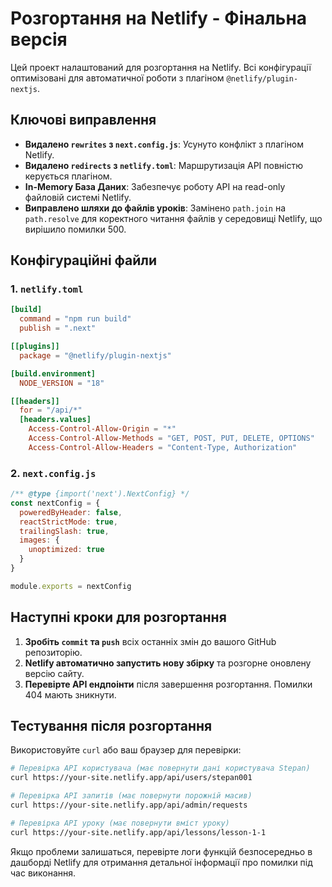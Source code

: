 # Розгортання на Netlify - Фінальна версія

Цей проект налаштований для розгортання на Netlify. Всі конфігурації оптимізовані для автоматичної роботи з плагіном `@netlify/plugin-nextjs`.

## Ключові виправлення

- **Видалено `rewrites` з `next.config.js`**: Усунуто конфлікт з плагіном Netlify.
- **Видалено `redirects` з `netlify.toml`**: Маршрутизація API повністю керується плагіном.
- **In-Memory База Даних**: Забезпечує роботу API на read-only файловій системі Netlify.
- **Виправлено шляхи до файлів уроків**: Замінено `path.join` на `path.resolve` для коректного читання файлів у середовищі Netlify, що вирішило помилки 500.

## Конфігураційні файли

### 1. `netlify.toml`
```toml
[build]
  command = "npm run build"
  publish = ".next"

[[plugins]]
  package = "@netlify/plugin-nextjs"

[build.environment]
  NODE_VERSION = "18"

[[headers]]
  for = "/api/*"
  [headers.values]
    Access-Control-Allow-Origin = "*"
    Access-Control-Allow-Methods = "GET, POST, PUT, DELETE, OPTIONS"
    Access-Control-Allow-Headers = "Content-Type, Authorization"
```

### 2. `next.config.js`
```javascript
/** @type {import('next').NextConfig} */
const nextConfig = {
  poweredByHeader: false,
  reactStrictMode: true,
  trailingSlash: true,
  images: {
    unoptimized: true
  }
}

module.exports = nextConfig
```

## Наступні кроки для розгортання

1.  **Зробіть `commit` та `push`** всіх останніх змін до вашого GitHub репозиторію.
2.  **Netlify автоматично запустить нову збірку** та розгорне оновлену версію сайту.
3.  **Перевірте API ендпоінти** після завершення розгортання. Помилки 404 мають зникнути.

## Тестування після розгортання

Використовуйте `curl` або ваш браузер для перевірки:

```bash
# Перевірка API користувача (має повернути дані користувача Stepan)
curl https://your-site.netlify.app/api/users/stepan001

# Перевірка API запитів (має повернути порожній масив)
curl https://your-site.netlify.app/api/admin/requests

# Перевірка API уроку (має повернути вміст уроку)
curl https://your-site.netlify.app/api/lessons/lesson-1-1
```

Якщо проблеми залишаться, перевірте логи функцій безпосередньо в дашборді Netlify для отримання детальної інформації про помилки під час виконання.